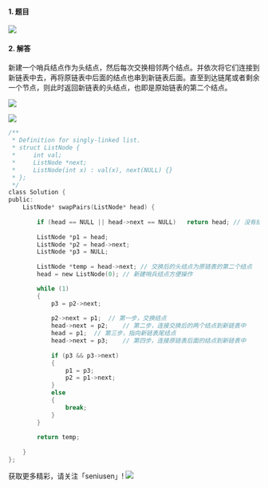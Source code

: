 #### 1. 题目

![](https://upload-images.jianshu.io/upload_images/11895466-710df632139cc679.png?imageMogr2/auto-orient/strip%7CimageView2/2/w/1240)


#### 2. 解答

新建一个哨兵结点作为头结点，然后每次交换相邻两个结点。并依次将它们连接到新链表中去，再将原链表中后面的结点也串到新链表后面。直至到达链尾或者剩余一个节点，则此时返回新链表的头结点，也即是原始链表的第二个结点。

![](https://upload-images.jianshu.io/upload_images/11895466-db9adf326652757e.png?imageMogr2/auto-orient/strip%7CimageView2/2/w/1240)

![](https://upload-images.jianshu.io/upload_images/11895466-4c2c0c4608be8f44.png?imageMogr2/auto-orient/strip%7CimageView2/2/w/1240)

```c
/**
 * Definition for singly-linked list.
 * struct ListNode {
 *     int val;
 *     ListNode *next;
 *     ListNode(int x) : val(x), next(NULL) {}
 * };
 */
class Solution {
public:
    ListNode* swapPairs(ListNode* head) {
        
        if (head == NULL || head->next == NULL)   return head; // 没有结点或只有一个结点
        
        ListNode *p1 = head;
        ListNode *p2 = head->next;
        ListNode *p3 = NULL;
        
        ListNode *temp = head->next; // 交换后的头结点为原链表的第二个结点
        head = new ListNode(0); // 新建哨兵结点方便操作

        while (1)
        {
            p3 = p2->next;
            
            p2->next = p1;  // 第一步，交换结点
            head->next = p2;    // 第二步，连接交换后的两个结点到新链表中
            head = p1;  // 第三步，指向新链表尾结点
            head->next = p3;    // 第四步，连接原链表后面的结点到新链表中
            
            if (p3 && p3->next)
            {
                p1 = p3;
                p2 = p1->next;
            }
            else
            {
                break;
            }    
        }
        
        return temp;
        
    }
};
```

获取更多精彩，请关注「seniusen」! 
![](https://upload-images.jianshu.io/upload_images/11895466-ee82f7655f20bfeb.jpg?imageMogr2/auto-orient/strip%7CimageView2/2/w/1240)
